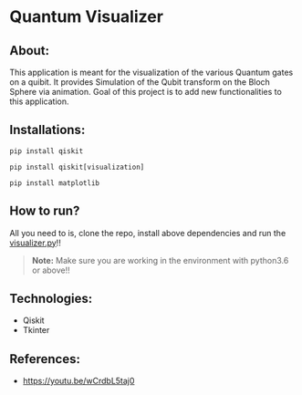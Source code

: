 # **Quantum Visualizer**
## **About:**
This application is meant for the visualization of the various Quantum gates on a quibit. It provides Simulation of the Qubit transform on the Bloch Sphere via animation. Goal of this project is to add new functionalities to this application.
## **Installations:**
```
pip install qiskit
```
```
pip install qiskit[visualization]
```
```
pip install matplotlib
```
## **How to run?**
All you need to is, clone the repo, install above dependencies and run the [visualizer.py](/visualizer.py)!!
> **Note:** Make sure you are working in the environment with python3.6 or above!!
## **Technologies:**
* Qiskit
* Tkinter
## **References:**
* https://youtu.be/wCrdbL5taj0
